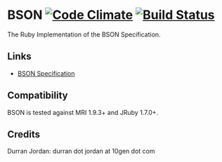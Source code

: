 BSON [![Code Climate](https://codeclimate.com/github/durran/bson.png)](https://codeclimate.com/github/durran/bson) [![Build Status](https://secure.travis-ci.org/durran/bson.png?branch=master&.png)](http://travis-ci.org/durran/bson)
========

The Ruby Implementation of the BSON Specification.


Links
----------------

* [BSON Specification](http://bsonspec.org/)

Compatibility
-------------

BSON is tested against MRI 1.9.3+ and JRuby 1.7.0+.

Credits
-------

Durran Jordan: durran dot jordan at 10gen dot com
